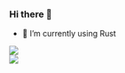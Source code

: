 ### Hi there 👋

- 🌱 I’m currently using Rust

<!--
**Jason210314/Jason210314** is a ✨ _special_ ✨ repository because its `README.md` (this file) appears on your GitHub profile.

Here are some ideas to get you started:

- 🔭 I’m currently working on ...
- 🌱 I’m currently learning ...
- 👯 I’m looking to collaborate on ...
- 🤔 I’m looking for help with ...
- 💬 Ask me about ...
- 📫 How to reach me: ...
- 😄 Pronouns: ...
- ⚡ Fun fact: ...
-->

<img align="middle" src="https://github-readme-stats.vercel.app/api?username=Jason210314&show_icons=true&icon_color=0366d6&bg_color=ffffff&hide_title=true&count_private=true" />
</br> 
<img align="left" src="https://github-readme-stats.vercel.app/api/top-langs/?username=Jason210314&count_private=true&hide_border=true&hide_title=true&layout=compact&hide=html,css" />
